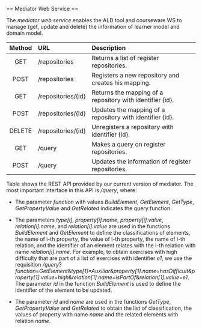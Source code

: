 == Mediator Web Service ==

The *mediator web service* enables the ALD tool and courseware WS to manage (get, update and delete) the information of learner model and domain model.

| Method | URL                | Description                                               |
|:------:|:-------------------|:----------------------------------------------------------|
| GET    | /repositories      | Returns a list of register repositories.                  |
| POST   | /repositories      | Registers a new repository and creates his mapping.       |
| GET    | /repositories/{id} | Returns the mapping of a repository with identifier {id}. |
| POST   | /repositories/{id} | Updates the mapping of a repository with identifier {id}. |
| DELETE | /repositories/{id} | Unregisters a repository with identifier {id}.            |
| GET    | /query             | Makes a query on register repositories.                   |
| POST   | /query             | Updates the information of register repositories.         |

Table shows the REST API provided by our current version of mediator. The most important interface in this API is */query*, where:

-   The parameter *function* with values *BuildElement*, *GetElement*, *GetType*, *GetPropertyValue* and *GetRelated* indicates the query function.

-   The parameters *type[i]*, *property[i].name*, *property[i].value*, *relation[i].name*, and *relation[i].value* are used in the functions *BuildElement* and *GetElement* to define the classifications of elements, the name of i-th property, the value of i-th property, the name of i-th relation, and the identifier of an element relates with the i-th relation with name *relation[i].name*. For example, to obtain exercises with high difficulty that are part of a list of exercises with identifier *e1*, we use the requisition */query*?*function=GetElement*&*type[1]=Auxiliar*&*property[1].name=hasDifficult*&*property[1].value=high*&*relation[1].name=isPartOf*&*relation[1].value=e1*. The parameter *id* in the function *BuildElement* is used to define the identifier of the element to be updated.

-   The parameter *id* and *name* are used in the functions *GetType*, *GetPropertyValue* and *GetRelated* to obtain the list of classification, the values of property with name *name* and the related elements with relation *name*.

